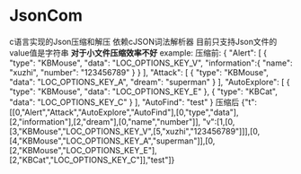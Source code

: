 # JsonCom
c语言实现的Json压缩和解压
依赖cJSON词法解析器
目前只支持Json文件的value值是字符串
**对于小文件压缩效率不好**
example:
压缩前:
{
    "Alert": [
        {
            "type": "KBMouse",
            "data": "LOC_OPTIONS_KEY_V",
            "information":{
                "name": "xuzhi",
                "number": "123456789"
            }
        }
    ],
    "Attack": [
        {
            "type": "KBMouse",
            "data": "LOC_OPTIONS_KEY_A",
            "dream": "superman"
        }
    ],
    "AutoExplore": [
        {
            "type": "KBMouse",
            "data": "LOC_OPTIONS_KEY_E"
        },
        {
        	"type": "KBCat",
			    "data": "LOC_OPTIONS_KEY_C" 
		    }
    ],
    "AutoFind": "test"
}
压缩后
{"t":[[0,"Alert","Attack","AutoExplore","AutoFind"],[0,"type","data"],[2,"information"],[2,"dream"],[0,"name","number"]],
 "v":[1,[0,[3,"KBMouse","LOC_OPTIONS_KEY_V",[5,"xuzhi","123456789"]]],[0,[4,"KBMouse","LOC_OPTIONS_KEY_A","superman"]],[0,[2,"KBMouse","LOC_OPTIONS_KEY_E"],[2,"KBCat","LOC_OPTIONS_KEY_C"]],"test"]}
